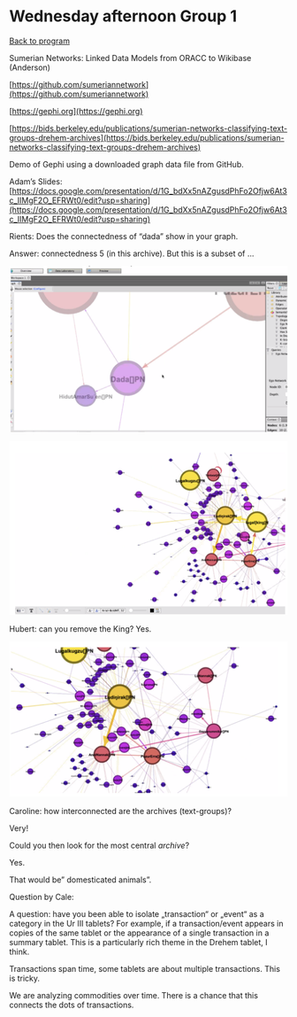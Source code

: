 <!-- Output copied to clipboard! -->


# Wednesday afternoon Group 1

[Back to program](https://docs.google.com/document/d/1GOKwR2LbpfNVg7i21ojKSwvFZ5Ajzmi8cpF9yN1WXEQ/edit?usp=sharing)

Sumerian Networks: Linked Data Models from ORACC to Wikibase (Anderson)

[https://github.com/sumeriannetwork](https://github.com/sumeriannetwork)

[https://gephi.org](https://gephi.org)

[https://bids.berkeley.edu/publications/sumerian-networks-classifying-text-groups-drehem-archives](https://bids.berkeley.edu/publications/sumerian-networks-classifying-text-groups-drehem-archives)

Demo of Gephi using a downloaded graph data file from GitHub.

Adam’s Slides: [https://docs.google.com/presentation/d/1G_bdXx5nAZgusdPhFo2Ofjw6At3c_IIMgF2O_EFRWt0/edit?usp=sharing](https://docs.google.com/presentation/d/1G_bdXx5nAZgusdPhFo2Ofjw6At3c_IIMgF2O_EFRWt0/edit?usp=sharing)

Rients: Does the connectedness of “dada” show in your graph.

Answer: connectedness 5 (in this archive). But this is a subset of …




![alt_text](images/image4.png "image_tooltip")


![alt_text](images/image5.png "image_tooltip")


Hubert: can you remove the King? Yes.


![alt_text](images/image6.png "image_tooltip")


Caroline: how interconnected are the archives (text-groups)?

Very!

Could you then look for the most central _archive_?

Yes.

That would be” domesticated animals”.

Question by Cale:

A question: have you been able to isolate „transaction“ or „event“ as a category in the Ur III tablets? For example, if a transaction/event appears in copies of the same tablet or the appearance of a single transaction in a summary tablet. This is a particularly rich theme in the Drehem tablet, I think.

Transactions span time, some tablets are about multiple transactions. This is tricky.

We are analyzing commodities over time. There is a chance that this connects the dots of transactions.

